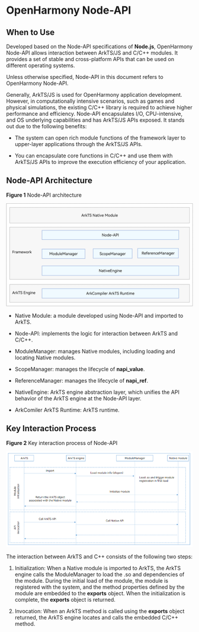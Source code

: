 # OpenHarmony Node-API


## When to Use

Developed based on the Node-API specifications of **Node.js**, OpenHarmony Node-API allows interaction between ArkTS/JS and C/C++ modules. It provides a set of stable and cross-platform APIs that can be used on different operating systems.

Unless otherwise specified, Node-API in this document refers to OpenHarmony Node-API.

Generally, ArkTS/JS is used for OpenHarmony application development. However, in computationally intensive scenarios, such as games and physical simulations, the existing C/C++ library is required to achieve higher performance and efficiency. Node-API encapsulates I/O, CPU-intensive, and OS underlying capabilities and has ArkTS/JS APIs exposed. It stands out due to the following benefits:


- The system can open rich module functions of the framework layer to upper-layer applications through the ArkTS/JS APIs.

- You can encapsulate core functions in C/C++ and use them with ArkTS/JS APIs to improve the execution efficiency of your application.


## Node-API Architecture

**Figure 1** Node-API architecture

![napi_mechanism](figures/napi_mechanism.png)

- Native Module: a module developed using Node-API and imported to ArkTS.

- Node-API: implements the logic for interaction between ArkTS and C/C++.

- ModuleManager: manages Native modules, including loading and locating Native modules.

- ScopeManager: manages the lifecycle of **napi_value**.

- ReferenceManager: manages the lifecycle of **napi_ref**.

- NativeEngine: ArkTS engine abstraction layer, which unifies the API behavior of the ArkTS engine at the Node-API layer.

- ArkComiler ArkTS Runtime: ArkTS runtime.


## Key Interaction Process

**Figure 2** Key interaction process of Node-API

![process_napi](figures/process_napi.png)

The interaction between ArkTS and C++ consists of the following two steps:

1. Initialization: When a Native module is imported to ArkTS, the ArkTS engine calls the ModuleManager to load the .so and dependencies of the module. During the initial load of the module, the module is registered with the system, and the method properties defined by the module are embedded to the **exports** object. When the initialization is complete, the **exports** object is returned.

2. Invocation: When an ArkTS method is called using the **exports** object returned, the ArkTS engine locates and calls the embedded C/C++ method.
